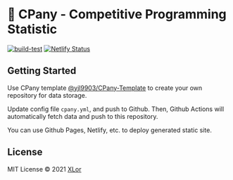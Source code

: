 # 🥖 CPany - Competitive Programming Statistic

[![build-test](https://github.com/yjl9903/CPany/actions/workflows/build.yml/badge.svg)](https://github.com/yjl9903/CPany/actions/workflows/build.yml) [![Netlify Status](https://api.netlify.com/api/v1/badges/e97aeec0-42f4-4117-a6af-55a48ece9011/deploy-status)](https://app.netlify.com/sites/cpany/deploys)

## Getting Started

Use CPany template [@yjl9903/CPany-Template](https://github.com/yjl9903/CPany-Template) to create your own repository for data storage.

Update config file `cpany.yml`, and push to Github. Then, Github Actions will automatically fetch data and push to this repository.

You can use Github Pages, Netlify, etc. to deploy generated static site.

## License

MIT License © 2021 [XLor](https://github.com/yjl9903)
